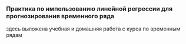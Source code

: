 ### Практика по импользованию линейной регрессии для прогнозирования временного ряда
здесь выложена учебная и домашняя работа с курса по временным рядам
